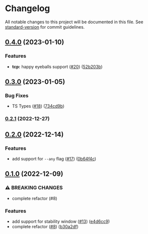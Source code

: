 # Changelog

All notable changes to this project will be documented in this file. See [standard-version](https://github.com/conventional-changelog/standard-version) for commit guidelines.

## [0.4.0](https://github.com/metcoder95/wait-on/compare/v0.3.0...v0.4.0) (2023-01-10)


### Features

* **tcp:** happy eyeballs support ([#20](https://github.com/metcoder95/wait-on/issues/20)) ([52b203b](https://github.com/metcoder95/wait-on/commit/52b203b8e614de772c87cd94df77b993688fb9cb))

## [0.3.0](https://github.com/metcoder95/wait-on/compare/v0.2.0...v0.3.0) (2023-01-05)


### Bug Fixes

* TS Types ([#18](https://github.com/metcoder95/wait-on/issues/18)) ([734cd9b](https://github.com/metcoder95/wait-on/commit/734cd9b435177920e6ac03328b8084acf9f136d9))

### [0.2.1](https://github.com/metcoder95/wait-on/compare/v0.2.0...v0.2.1) (2022-12-27)

## [0.2.0](https://github.com/metcoder95/wait-on/compare/v0.1.0...v0.2.0) (2022-12-14)


### Features

* add support for `--any` flag ([#17](https://github.com/metcoder95/wait-on/issues/17)) ([0b64f4c](https://github.com/metcoder95/wait-on/commit/0b64f4ca4a1db956533ef33d52f6044d0652cf18))

## [0.1.0](https://github.com/metcoder95/wait-on/compare/v6.0.1...v0.1.0) (2022-12-09)


### ⚠ BREAKING CHANGES

* complete refactor (#8)

### Features

* add support for stability window ([#13](https://github.com/metcoder95/wait-on/issues/13)) ([e4d6cc9](https://github.com/metcoder95/wait-on/commit/e4d6cc9d8ddca853ed10979f1abb84593d312b87))
* complete refactor ([#8](https://github.com/metcoder95/wait-on/issues/8)) ([b30a2df](https://github.com/metcoder95/wait-on/commit/b30a2df818b89eb2059765c6bdbb883f1e7d9f75))
